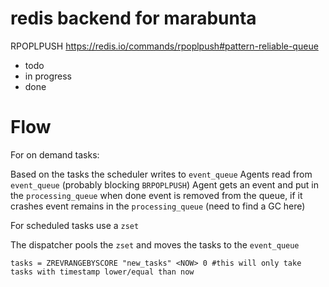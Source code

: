 # redis backend for marabunta

RPOPLPUSH https://redis.io/commands/rpoplpush#pattern-reliable-queue

* todo
* in progress
* done

# Flow


For on demand tasks:

Based on the tasks the scheduler writes to `event_queue`
Agents read from `event_queue` (probably blocking `BRPOPLPUSH`)
Agent gets an event and put in the `processing_queue` when done event is removed from the queue, if it crashes event remains in the `processing_queue` (need to find a GC here)

For scheduled tasks use a `zset`

The dispatcher pools the `zset` and moves the tasks to the `event_queue`

    tasks = ZREVRANGEBYSCORE "new_tasks" <NOW> 0 #this will only take tasks with timestamp lower/equal than now
